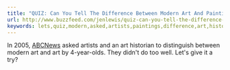 ```yaml
---
title: "QUIZ: Can You Tell The Difference Between Modern Art And Paintings By Toddlers?"
url: http://www.buzzfeed.com/jenlewis/quiz-can-you-tell-the-difference-between-modern-art-and-art
keywords: lets,quiz,modern,asked,artists,paintings,difference,art,historian,distinguish,try,tell,didnt,abcnews,toddlers
---
```

In 2005, [ABCNews](http://abcnews.go.com/2020/GiveMeABreak/story?id=563146&page=1&singlePage=true) asked artists and an art historian to distinguish between modern art and art by 4-year-olds. They didn\'t do too well. Let\'s give it a try?
